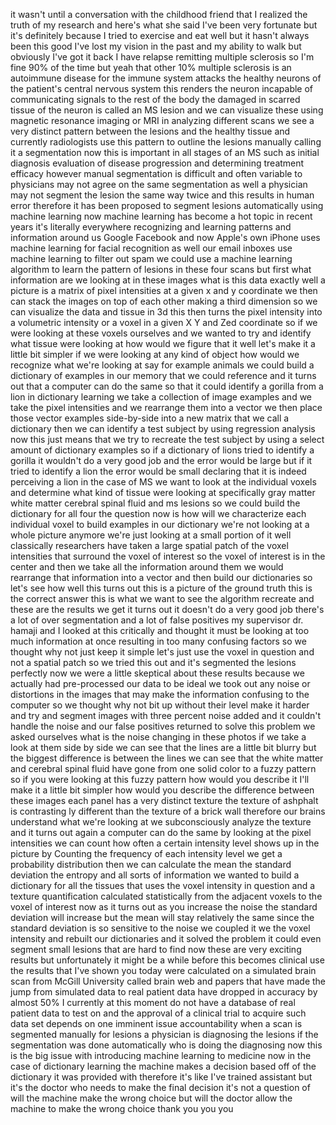 
it wasn&#39;t until a conversation with the
childhood friend
that I realized the truth
of my research and here&#39;s what she said
I&#39;ve been very fortunate but it&#39;s
definitely because I tried to exercise
and eat well but it hasn&#39;t always been
this good I&#39;ve lost my vision in the
past and my ability to walk but
obviously I&#39;ve got it back
I have relapse remitting multiple
sclerosis so I&#39;m fine
90% of the time but yeah that other 10%
multiple sclerosis is an autoimmune
disease for the immune system attacks
the healthy neurons of the patient&#39;s
central nervous system this renders the
neuron incapable of communicating
signals to the rest of the body
the damaged in scarred tissue of the
neuron is called an MS lesion and we can
visualize these using magnetic resonance
imaging or MRI in analyzing different
scans we see a very distinct pattern
between the lesions and the healthy
tissue and currently radiologists use
this pattern to outline the lesions
manually calling it a segmentation now
this is important in all stages of an MS
such as initial diagnosis evaluation of
disease progression and determining
treatment efficacy
however manual segmentation is difficult
and often variable to physicians may not
agree on the same segmentation as well a
physician may not segment the lesion the
same way twice and this results in human
error therefore it has been proposed to
segment lesions automatically using
machine learning now
machine learning has become a hot topic
in recent years it&#39;s literally
everywhere recognizing and learning
patterns and information around us
Google Facebook and now Apple&#39;s own
iPhone uses machine
learning for facial recognition as well
our email inboxes use machine learning
to filter out spam we could use a
machine learning algorithm to learn the
pattern of lesions in these four scans
but first what information are we
looking at in these images
what is this data exactly well a picture
is a matrix of pixel intensities at a
given x and y coordinate we then can
stack the images on top of each other
making a third dimension so we can
visualize the data and tissue in 3d this
then turns the pixel intensity into a
volumetric intensity or a voxel in a
given X Y and Zed coordinate so if we
were looking at these voxels ourselves
and we wanted to try and identify what
tissue were looking at how would we
figure that it well let&#39;s make it a
little bit simpler if we were looking at
any kind of object how would we
recognize what we&#39;re looking at say for
example animals we could build a
dictionary of examples in our memory
that we could reference and it turns out
that a computer can do the same so that
it could identify a gorilla from a lion
in dictionary learning we take a
collection of image examples and we take
the pixel intensities and we rearrange
them into a vector we then place those
vector examples side-by-side into a new
matrix that we call a dictionary then we
can identify a test subject by using
regression analysis now this just means
that we try to recreate the test subject
by using a select amount of dictionary
examples so if a dictionary of lions
tried to identify a gorilla it wouldn&#39;t
do a very good job
and the error would be large but if it
tried to identify a lion the error would
be small declaring that it is indeed
perceiving a lion in the case of MS we
want to look at the individual voxels
and determine what kind of tissue were
looking at specifically gray matter
white matter cerebral spinal fluid and
ms lesions so we could build the
dictionary for all four the question now
is how will we characterize each
individual voxel to build examples in
our dictionary we&#39;re not looking at a
whole picture anymore we&#39;re just looking
at a small portion of it well
classically researchers have taken a
large spatial patch of the voxel
intensities that surround the voxel of
interest so the voxel of interest is in
the center and then we take all the
information around them we would
rearrange that information into a vector
and then build our dictionaries so let&#39;s
see how well this turns out this is a
picture of the ground truth this is the
correct answer this is what we want to
see the algorithm recreate and these are
the results we get it turns out it
doesn&#39;t do a very good job there&#39;s a lot
of over segmentation and a lot of false
positives my supervisor dr. hamaji and I
looked at this critically and thought it
must be looking at too much information
at once resulting in too many confusing
factors so we thought why not just keep
it simple let&#39;s just use the voxel in
question and not a spatial patch so we
tried this out and it&#39;s segmented the
lesions perfectly now we were a little
skeptical about these results because we
actually had pre-processed our data to
be ideal we took out any noise or
distortions in the images that may make
the information confusing to the
computer so we thought why not
bit up without their level make it
harder and try and segment images with
three percent noise added and it
couldn&#39;t handle the noise and our false
positives returned to solve this problem
we asked ourselves what is the noise
changing in these photos if we take a
look at them side by side we can see
that the lines are a little bit blurry
but the biggest difference is between
the lines we can see that the white
matter and cerebral spinal fluid have
gone from one solid color to a fuzzy
pattern so if you were looking at this
fuzzy pattern how would you describe it
I&#39;ll make it a little bit simpler how
would you describe the difference
between these images each panel has a
very distinct texture the texture of
ashphalt is contrasting ly different
than the texture of a brick wall
therefore our brains understand what
we&#39;re looking at we subconsciously
analyze the texture and it turns out
again a computer can do the same by
looking at the pixel intensities we can
count how often a certain intensity
level shows up in the picture by
Counting the frequency of each intensity
level we get a probability distribution
then we can calculate the mean the
standard deviation the entropy and all
sorts of information we wanted to build
a dictionary for all the tissues that
uses the voxel intensity in question and
a texture quantification calculated
statistically from the adjacent voxels
to the voxel of interest now as it turns
out as you increase the noise the
standard deviation will increase but the
mean will stay relatively the same since
the standard deviation is so sensitive
to the noise we coupled it we
the voxel intensity and rebuilt our
dictionaries and it solved the problem
it could even segment small lesions that
are hard to find now these are very
exciting results but unfortunately it
might be a while before this becomes
clinical use the results that I&#39;ve shown
you today were calculated on a simulated
brain scan from McGill University called
brain web and papers that have made the
jump from simulated data to real patient
data have dropped in accuracy by almost
50% I currently at this moment do not
have a database of real patient data to
test on and the approval of a clinical
trial to acquire such data set depends
on one imminent issue accountability
when a scan is segmented manually for
lesions a physician is diagnosing the
lesions if the segmentation was done
automatically who is doing the
diagnosing now this is the big issue
with introducing machine learning to
medicine now in the case of dictionary
learning the machine makes a decision
based off of the dictionary it was
provided with therefore it&#39;s like I&#39;ve
trained assistant but it&#39;s the doctor
who needs to make the final decision
it&#39;s not a question of will the machine
make the wrong choice but will the
doctor allow the machine to make the
wrong choice thank you
you
you
